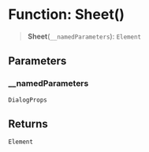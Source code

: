 # Function: Sheet()

> **Sheet**(`__namedParameters`): `Element`

## Parameters

### \_\_namedParameters

`DialogProps`

## Returns

`Element`

